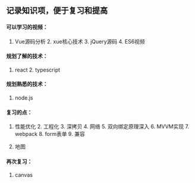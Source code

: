 ## 记录知识项，便于复习和提高

#### 可以学习的视频：

1. Vue源码分析		2. xue核心技术		3. jQuery源码		4. ES6视频

#### 规划了解的技术：

1. react		2. typescript

#### 规划熟悉的技术：

1. node.js

#### 复习的点：

1. 性能优化		2. 工程化		3.  深拷贝		4. 网络		5. 双向绑定原理深入		6. MVVM实现		7. webpack		8. form表单		9. 兼容

9. 地图

#### 再次复习：

1. canvas	



